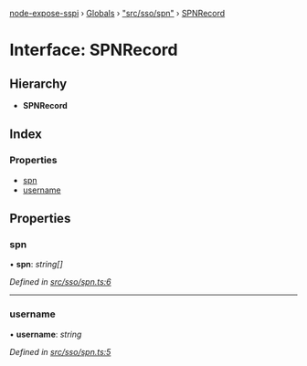 [node-expose-sspi](../README.md) › [Globals](../globals.md) › ["src/sso/spn"](../modules/_src_sso_spn_.md) › [SPNRecord](_src_sso_spn_.spnrecord.md)

# Interface: SPNRecord

## Hierarchy

* **SPNRecord**

## Index

### Properties

* [spn](_src_sso_spn_.spnrecord.md#spn)
* [username](_src_sso_spn_.spnrecord.md#username)

## Properties

###  spn

• **spn**: *string[]*

*Defined in [src/sso/spn.ts:6](https://github.com/jlguenego/node-expose-sspi/blob/9a7ed80/src/sso/spn.ts#L6)*

___

###  username

• **username**: *string*

*Defined in [src/sso/spn.ts:5](https://github.com/jlguenego/node-expose-sspi/blob/9a7ed80/src/sso/spn.ts#L5)*
